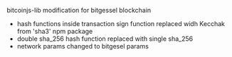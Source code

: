 bitcoinjs-lib modification for bitgessel blockchain

- hash functions inside transaction sign function replaced widh Kecchak from 'sha3' npm package
- double sha_256 hash function replaced with single sha_256
- network params changed to bitgesel params